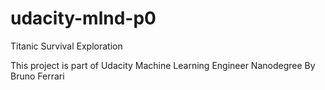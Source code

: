# udacity-mlnd-p0
Titanic Survival Exploration

This project is part of Udacity Machine Learning Engineer Nanodegree
By Bruno Ferrari
